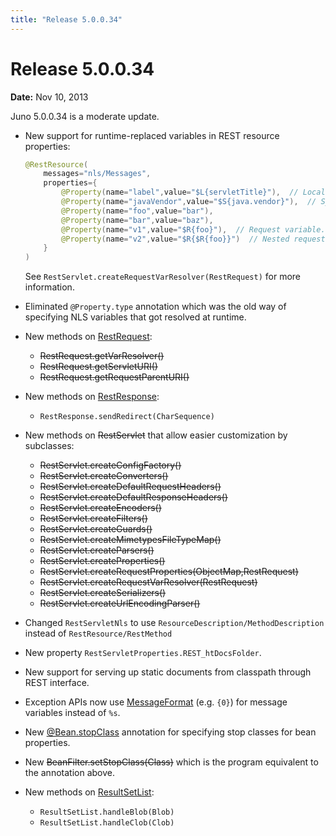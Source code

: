 ```yaml
---
title: "Release 5.0.0.34"
---
```


# Release 5.0.0.34

**Date:** Nov 10, 2013

Juno 5.0.0.34 is a moderate update.

- New support for runtime-replaced variables in REST resource properties:

  ```java
  @RestResource(
      messages="nls/Messages",
      properties={
          @Property(name="label",value="$L{servletTitle}"),  // Localized variable in Messages.properties
          @Property(name="javaVendor",value="$S{java.vendor}"),  // System property
          @Property(name="foo",value="bar"),
          @Property(name="bar",value="baz"),
          @Property(name="v1",value="$R{foo}"),  // Request variable. value="bar"
          @Property(name="v2",value="$R{$R{foo}}")  // Nested request variable. value="baz"
      }
  )
  ```

  See `RestServlet.createRequestVarResolver(RestRequest)` for more information.

- Eliminated `@Property.type` annotation which was the old way of specifying NLS variables that got resolved at runtime.

- New methods on <a href="/site/apidocs/org/apache/juneau/rest/RestRequest.html" target="_blank">RestRequest</a>:
  - ~~RestRequest.getVarResolver()~~
  - ~~RestRequest.getServletURI()~~
  - ~~RestRequest.getRequestParentURI()~~

- New methods on <a href="/site/apidocs/org/apache/juneau/rest/RestResponse.html" target="_blank">RestResponse</a>:
  - `RestResponse.sendRedirect(CharSequence)`

- New methods on  ~~RestServlet~~ that allow easier customization by subclasses:
  - ~~RestServlet.createConfigFactory()~~
  - ~~RestServlet.createConverters()~~
  - ~~RestServlet.createDefaultRequestHeaders()~~
  - ~~RestServlet.createDefaultResponseHeaders()~~
  - ~~RestServlet.createEncoders()~~
  - ~~RestServlet.createFilters()~~
  - ~~RestServlet.createGuards()~~
  - ~~RestServlet.createMimetypesFileTypeMap()~~
  - ~~RestServlet.createParsers()~~
  - ~~RestServlet.createProperties()~~
  - ~~RestServlet.createRequestProperties(ObjectMap,RestRequest)~~
  - ~~RestServlet.createRequestVarResolver(RestRequest)~~
  - ~~RestServlet.createSerializers()~~
  - ~~RestServlet.createUrlEncodingParser()~~

- Changed `RestServletNls` to use `ResourceDescription/MethodDescription` instead of `RestResource/RestMethod`

- New property `RestServletProperties.REST_htDocsFolder`.

- New support for serving up static documents from classpath through REST interface.

- Exception APIs now use <a href="https://docs.oracle.com/en/java/javase/17/docs/api/java.base/java/text/MessageFormat.html" target="_blank">MessageFormat</a> (e.g. `{0}`) for message variables instead of `%s`.

- New <a href="/site/apidocs/org/apache/juneau/annotation/Bean.html#stopClass()" target="_blank">@Bean.stopClass</a> annotation for specifying stop classes for bean properties.

- New ~~BeanFilter.setStopClass(Class)~~ which is the program equivalent to the annotation above.

- New methods on <a href="/site/apidocs/org/apache/juneau/bean/ResultSetList.html" target="_blank">ResultSetList</a>:
  - `ResultSetList.handleBlob(Blob)`
  - `ResultSetList.handleClob(Clob)`